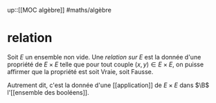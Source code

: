 up::[[MOC algèbre]]
#maths/algèbre 
# relation
Soit $E$ un ensemble non vide. Une _relation sur $E$_ est la donnée d'une propriété de $E\times E$ telle que pour tout couple $(x, y)\in E\times E$, on puisse affirmer que la propriété est soit Vraie, soit Fausse.

Autrement dit, c'est la donnée d'une [[application]] de $E\times E$ dans $\B$ l'[[ensemble des booléens]].





